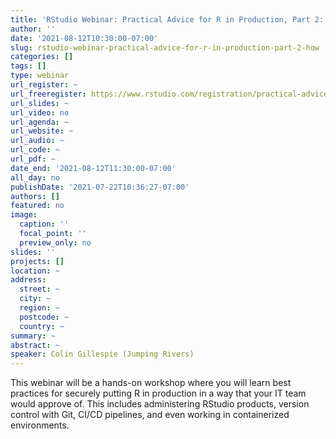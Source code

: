 ```yaml
---
title: 'RStudio Webinar: Practical Advice for R in Production, Part 2: How? '
author: ''
date: '2021-08-12T10:30:00-07:00'
slug: rstudio-webinar-practical-advice-for-r-in-production-part-2-how
categories: []
tags: []
type: webinar
url_register: ~
url_freeregister: https://www.rstudio.com/registration/practical-advice-for-r-in-production-2/
url_slides: ~
url_video: no
url_agenda: ~
url_website: ~
url_audio: ~
url_code: ~
url_pdf: ~
date_end: '2021-08-12T11:30:00-07:00'
all_day: no
publishDate: '2021-07-22T10:36:27-07:00'
authors: []
featured: no
image:
  caption: ''
  focal_point: ''
  preview_only: no
slides: ''
projects: []
location: ~
address:
  street: ~
  city: ~
  region: ~
  postcode: ~
  country: ~
summary: ~
abstract: ~
speaker: Colin Gillespie (Jumping Rivers)
---
```

<!--more-->
This webinar will be a hands-on workshop where you will learn best practices for securely putting R in production in a way that your IT team would approve of. This includes administering RStudio products, version control with Git, CI/CD pipelines, and even working in containerized environments.